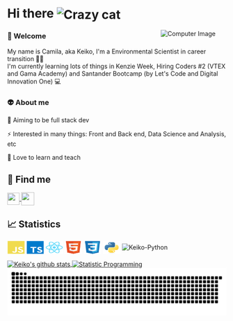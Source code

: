 # Hi there <img width="65" align="center" src="https://emojis.slackmojis.com/emojis/images/1618639623/31011/meow_bongo-keyboard.gif?1618639623" alt="Crazy cat" />
<img align="right" width="30%" src=https://plus-app.studos.com.br/images/login.png alt="Computer Image">


### 🌟 Welcome

<p>
  My name is Camila, aka Keiko, I'm a Environmental Scientist in career transition 👩‍🔬
</br>
  I'm currently learning lots of things in Kenzie Week, Hiring Coders #2 (VTEX and Gama Academy) and Santander Bootcamp (by Let's Code and Digital Innovation One) 💻
</p>

### :alien: About me


 🚀 Aiming to be full stack dev

 ⚡ Interested in many things: Front and Back end, Data Science and Analysis, etc

 🌱  Love to learn and teach


## 🤍 Find me
<p align="left">
<a href="https://www.linkedin.com/in/camilakeikomaeda/" target="_blank">
  <img align="center" height="28" width="28" src="https://github.com/mishmanners/MishManners/blob/master/socials/transparent-Linkedin-logo-icon.png" target="_blank" >
  </a>  
  <a href = "mailto:camilakeikosm@gmail.com">
    <img align="center" height="30" width="30" src="https://user-images.githubusercontent.com/85080130/124374881-1e25a500-dc75-11eb-8299-a8fc07eab2ff.png" target="_blank">
  </a>
</p>



## :chart_with_upwards_trend: Statistics 

<div>
<p>
  <img align="center" alt="Keiko-Js" height="30" width="40" src="https://raw.githubusercontent.com/devicons/devicon/master/icons/javascript/javascript-plain.svg">
  <img align="center" alt="Keiko-Ts" height="30" width="40" src="https://raw.githubusercontent.com/devicons/devicon/master/icons/typescript/typescript-plain.svg">
  <img align="center" alt="Keiko-React" height="30" width="40" src="https://raw.githubusercontent.com/devicons/devicon/master/icons/react/react-original.svg">
  <img align="center" alt="Keiko-HTML" height="30" width="40" src="https://raw.githubusercontent.com/devicons/devicon/master/icons/html5/html5-original.svg">
  <img align="center" alt="Keiko-CSS" height="30" width="40" src="https://raw.githubusercontent.com/devicons/devicon/master/icons/css3/css3-original.svg">
  <img align="center" alt="Keiko-Python" height="30" width="40" src="https://raw.githubusercontent.com/devicons/devicon/master/icons/python/python-original.svg">
  <img align="center" alt="Keiko-Python" height="30" width="40" src="https://download.logo.wine/logo/MySQL/MySQL-Logo.wine.png" alt="MySQL" />
  
</p>
</div>

  <a href="https://github.com/cahkei">
  <img align="center" height="170em" src="https://github-readme-stats.vercel.app/api?username=cahkei&theme=blueberry&show_icons=true&include_all_commits=true&count_private=true" alt="Keiko's github stats"/>
  <img align="center"  height="170em" src="https://github-readme-stats.vercel.app/api/top-langs/?username=cahkei&layout=compact&theme=blueberry" alt="Statistic Programming"/>

<img src="https://github.com/cahkei/cahkei/blob/output/github-contribution-grid-snake.svg" alt="SnaKeiko" />




